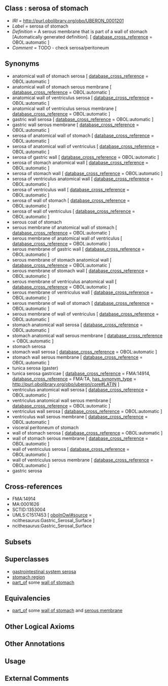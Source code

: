 
## Class : serosa of stomach

 * *IRI* = http://purl.obolibrary.org/obo/UBERON_0001201
 * *Label* = serosa of stomach
 * *Definition* = A serous membrane that is part of a wall of stomach [Automatically generated definition]. [ [database_cross_reference](../../ef/oboInOwl#hasDbXref.md) = OBOL:automatic ]
 * *Comment* = TODO - check serosa/peritoneum

## Synonyms

 * anatomical wall of stomach serosa [ [database_cross_reference](../../ef/oboInOwl#hasDbXref.md) = OBOL:automatic ]
 * anatomical wall of stomach serous membrane [ [database_cross_reference](../../ef/oboInOwl#hasDbXref.md) = OBOL:automatic ]
 * anatomical wall of ventriculus serosa [ [database_cross_reference](../../ef/oboInOwl#hasDbXref.md) = OBOL:automatic ]
 * anatomical wall of ventriculus serous membrane [ [database_cross_reference](../../ef/oboInOwl#hasDbXref.md) = OBOL:automatic ]
 * gastric wall serosa [ [database_cross_reference](../../ef/oboInOwl#hasDbXref.md) = OBOL:automatic ]
 * gastric wall serous membrane [ [database_cross_reference](../../ef/oboInOwl#hasDbXref.md) = OBOL:automatic ]
 * serosa of anatomical wall of stomach [ [database_cross_reference](../../ef/oboInOwl#hasDbXref.md) = OBOL:automatic ]
 * serosa of anatomical wall of ventriculus [ [database_cross_reference](../../ef/oboInOwl#hasDbXref.md) = OBOL:automatic ]
 * serosa of gastric wall [ [database_cross_reference](../../ef/oboInOwl#hasDbXref.md) = OBOL:automatic ]
 * serosa of stomach anatomical wall [ [database_cross_reference](../../ef/oboInOwl#hasDbXref.md) = OBOL:automatic ]
 * serosa of stomach wall [ [database_cross_reference](../../ef/oboInOwl#hasDbXref.md) = OBOL:automatic ]
 * serosa of ventriculus anatomical wall [ [database_cross_reference](../../ef/oboInOwl#hasDbXref.md) = OBOL:automatic ]
 * serosa of ventriculus wall [ [database_cross_reference](../../ef/oboInOwl#hasDbXref.md) = OBOL:automatic ]
 * serosa of wall of stomach [ [database_cross_reference](../../ef/oboInOwl#hasDbXref.md) = OBOL:automatic ]
 * serosa of wall of ventriculus [ [database_cross_reference](../../ef/oboInOwl#hasDbXref.md) = OBOL:automatic ]
 * serous coat of stomach
 * serous membrane of anatomical wall of stomach [ [database_cross_reference](../../ef/oboInOwl#hasDbXref.md) = OBOL:automatic ]
 * serous membrane of anatomical wall of ventriculus [ [database_cross_reference](../../ef/oboInOwl#hasDbXref.md) = OBOL:automatic ]
 * serous membrane of gastric wall [ [database_cross_reference](../../ef/oboInOwl#hasDbXref.md) = OBOL:automatic ]
 * serous membrane of stomach anatomical wall [ [database_cross_reference](../../ef/oboInOwl#hasDbXref.md) = OBOL:automatic ]
 * serous membrane of stomach wall [ [database_cross_reference](../../ef/oboInOwl#hasDbXref.md) = OBOL:automatic ]
 * serous membrane of ventriculus anatomical wall [ [database_cross_reference](../../ef/oboInOwl#hasDbXref.md) = OBOL:automatic ]
 * serous membrane of ventriculus wall [ [database_cross_reference](../../ef/oboInOwl#hasDbXref.md) = OBOL:automatic ]
 * serous membrane of wall of stomach [ [database_cross_reference](../../ef/oboInOwl#hasDbXref.md) = OBOL:automatic ]
 * serous membrane of wall of ventriculus [ [database_cross_reference](../../ef/oboInOwl#hasDbXref.md) = OBOL:automatic ]
 * stomach anatomical wall serosa [ [database_cross_reference](../../ef/oboInOwl#hasDbXref.md) = OBOL:automatic ]
 * stomach anatomical wall serous membrane [ [database_cross_reference](../../ef/oboInOwl#hasDbXref.md) = OBOL:automatic ]
 * stomach serosa
 * stomach wall serosa [ [database_cross_reference](../../ef/oboInOwl#hasDbXref.md) = OBOL:automatic ]
 * stomach wall serous membrane [ [database_cross_reference](../../ef/oboInOwl#hasDbXref.md) = OBOL:automatic ]
 * tunica serosa (gaster)
 * tunica serosa gastricae [ [database_cross_reference](../../ef/oboInOwl#hasDbXref.md) = FMA:14914, [database_cross_reference](../../ef/oboInOwl#hasDbXref.md) = FMA:TA, [has_synonym_type](../../pe/oboInOwl#hasSynonymType.md) = http://purl.obolibrary.org/obo/uberon/core#LATIN ]
 * ventriculus anatomical wall serosa [ [database_cross_reference](../../ef/oboInOwl#hasDbXref.md) = OBOL:automatic ]
 * ventriculus anatomical wall serous membrane [ [database_cross_reference](../../ef/oboInOwl#hasDbXref.md) = OBOL:automatic ]
 * ventriculus wall serosa [ [database_cross_reference](../../ef/oboInOwl#hasDbXref.md) = OBOL:automatic ]
 * ventriculus wall serous membrane [ [database_cross_reference](../../ef/oboInOwl#hasDbXref.md) = OBOL:automatic ]
 * visceral peritoneum of stomach
 * wall of stomach serosa [ [database_cross_reference](../../ef/oboInOwl#hasDbXref.md) = OBOL:automatic ]
 * wall of stomach serous membrane [ [database_cross_reference](../../ef/oboInOwl#hasDbXref.md) = OBOL:automatic ]
 * wall of ventriculus serosa [ [database_cross_reference](../../ef/oboInOwl#hasDbXref.md) = OBOL:automatic ]
 * wall of ventriculus serous membrane [ [database_cross_reference](../../ef/oboInOwl#hasDbXref.md) = OBOL:automatic ]
 * gastric serosa

## Cross-references

 * FMA:14914
 * MA:0001626
 * SCTID:1353004
 * UMLS:C1517453 [ [oboInOwl#source](../../ce/oboInOwl#source.md) = ncithesaurus:Gastric_Serosal_Surface ]
 * ncithesaurus:Gastric_Serosal_Surface

## Subsets


## Superclasses

 * [gastrointestinal system serosa](../../UBERON/82/UBERON_0004782.md)
 * [stomach region](../../UBERON/34/UBERON_0009034.md)
 * [part_of](../../BFO/50/BFO_0000050.md) some [wall of stomach](../../UBERON/67/UBERON_0001167.md)

## Equivalencies

 * [part_of](../../BFO/50/BFO_0000050.md) some [wall of stomach](../../UBERON/67/UBERON_0001167.md) and [serous membrane](../../UBERON/42/UBERON_0000042.md)

## Other Logical Axioms


## Other Annotations


## Usage


## External Comments

